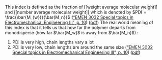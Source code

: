 This index is defined as the fraction of [[weight average molecular weight]] and [[number average molecular weight]] which is denoted by $PDI = \frac{\bar{M_{w}}}{\bar{M_n}}$ 
 ([“EMEN 3032 Special topics in Electromechanical Engineering III”, p. 10](zotero://select/library/items/3UBF9LWL)) ([pdf](zotero://open-pdf/library/items/IJLPFJ7H?page=10&annotation=CFTKHRHF))
The real world meaning of this index is that it tells us that how far the polymer departs from monodisperse (how far $\bar{M_w}$ is away from $\bar{M_n}$) : 
1. PDI is very high, chain lengths vary a lot
2. PDI is very low, chain lengths are around the same size 
([“EMEN 3032 Special topics in Electromechanical Engineering III”, p. 10](zotero://select/library/items/3UBF9LWL)) ([pdf](zotero://open-pdf/library/items/IJLPFJ7H?page=10&annotation=6BN2ZDQG))